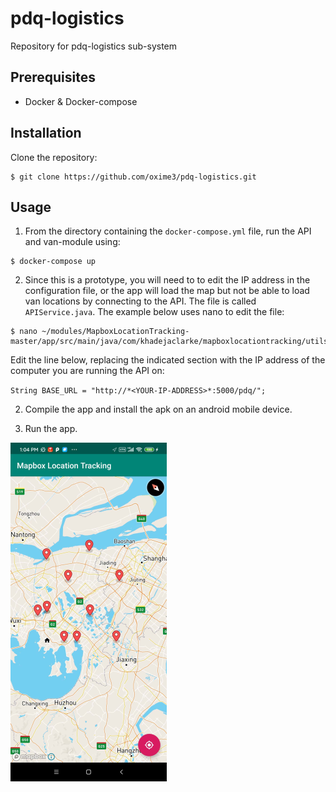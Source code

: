 # pdq-logistics
Repository for pdq-logistics sub-system 

## Prerequisites
- Docker & Docker-compose

## Installation
Clone the repository:
```
$ git clone https://github.com/oxime3/pdq-logistics.git
```
## Usage
1. From the directory containing the `docker-compose.yml` file, run the API and van-module using:
```
$ docker-compose up
```
2. Since this is a prototype, you will need to to edit the IP address in the configuration file, or the app will load the map but not be able to load van locations by connecting to the API. The file is called `APIService.java`. The example below uses nano to edit the file:
```
$ nano ~/modules/MapboxLocationTracking-master/app/src/main/java/com/khadejaclarke/mapboxlocationtracking/utils/APIService.java
```

Edit the line below, replacing the indicated section with the IP address of the computer you are running the API on:
  
`String BASE_URL = "http://*<YOUR-IP-ADDRESS>*:5000/pdq/";`

2. Compile the app and install the apk on an android mobile device.

3. Run the app.

![app_image](images/van_placements.png)
